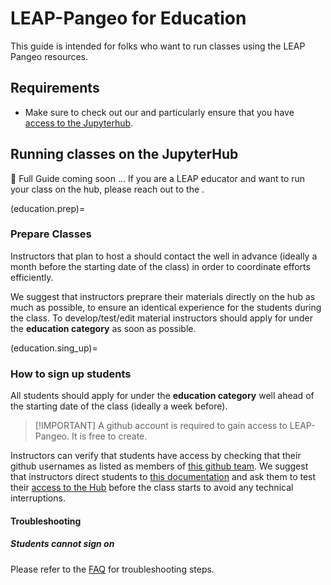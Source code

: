 # LEAP-Pangeo for Education

This guide is intended for folks who want to run classes using the LEAP Pangeo resources.

## Requirements

- Make sure to check out our [](tutorial.getting_started) and particularly ensure that you have [access to the Jupyterhub](hub.access).

## Running classes on the JupyterHub

🚧 Full Guide coming soon ... If you are a LEAP educator and want to run your class on the hub, please reach out to the [](support.data_compute_team).

(education.prep)=

### Prepare Classes

Instructors that plan to host a [](definitions.leap-affiliated-course) should contact the [](support.data_compute_team) well in advance (ideally a month before the starting date of the class) in order to coordinate efforts efficiently.

We suggest that instructors preprare their materials directly on the hub as much as possible, to ensure an identical experience for the students during the class. To develop/test/edit material instructors should apply for [](membership.sign_up) under the **education category** as soon as possible.

(education.sing_up)=

### How to sign up students

All students should apply for [](membership.sign_up) under the **education category** well ahead of the starting date of the class (ideally a week before).

> \[!IMPORTANT\]
> A github account is required to gain access to LEAP-Pangeo. It is free to create.

Instructors can verify that students have access by checking that their github usernames as listed as members of [this github team](<>). We suggest that instructors direct students to [this documentation](<>) and ask them to test their [access to the Hub](hub:server:login) before the class starts to avoid any technical interruptions.

#### Troubleshooting

##### Students cannot sign on

Please refer to the [FAQ](faq.cannot-log-into-hub) for troubleshooting steps.
